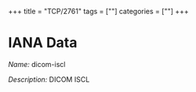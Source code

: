 +++
title = "TCP/2761"
tags = [""]
categories = [""]
+++

# IANA Data

_Name:_ dicom-iscl

_Description:_ DICOM ISCL

